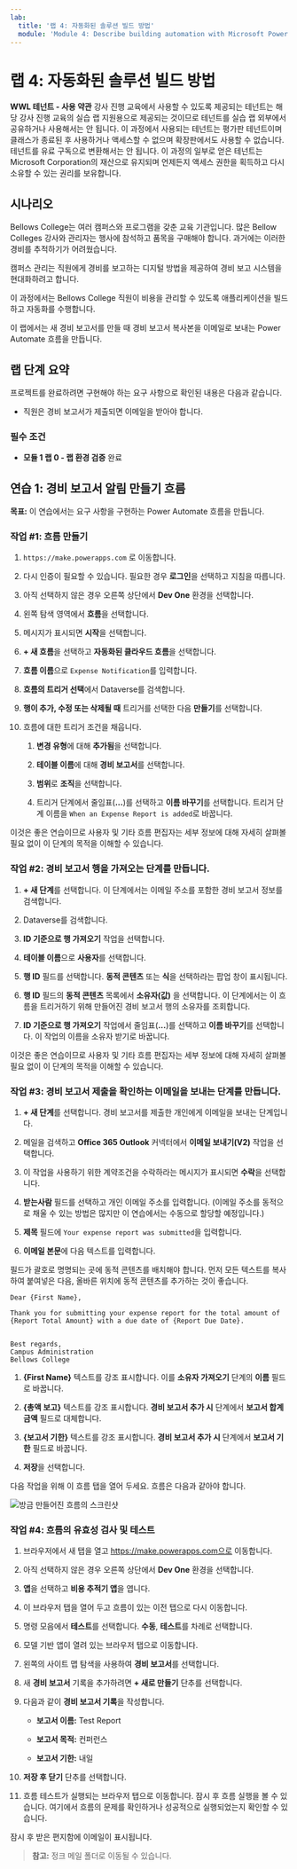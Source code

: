 ```yaml
---
lab:
  title: '랩 4: 자동화된 솔루션 빌드 방법'
  module: 'Module 4: Describe building automation with Microsoft Power Automate'
---
```


# 랩 4: 자동화된 솔루션 빌드 방법

**WWL 테넌트 - 사용 약관** 강사 진행 교육에서 사용할 수 있도록 제공되는 테넌트는 해당 강사 진행 교육의 실습 랩 지원용으로 제공되는 것이므로 테넌트를 실습 랩 외부에서 공유하거나 사용해서는 안 됩니다. 이 과정에서 사용되는 테넌트는 평가판 테넌트이며 클래스가 종료된 후 사용하거나 액세스할 수 없으며 확장판에서도 사용할 수 없습니다. 테넌트를 유료 구독으로 변환해서는 안 됩니다. 이 과정의 일부로 얻은 테넌트는 Microsoft Corporation의 재산으로 유지되며 언제든지 액세스 권한을 획득하고 다시 소유할 수 있는 권리를 보유합니다. 

## 시나리오

Bellows College는 여러 캠퍼스와 프로그램을 갖춘 교육 기관입니다. 많은 Bellow Colleges 강사와 관리자는 행사에 참석하고 품목을 구매해야 합니다. 과거에는 이러한 경비를 추적하기가 어려웠습니다. 

캠퍼스 관리는 직원에게 경비를 보고하는 디지털 방법을 제공하여 경비 보고 시스템을 현대화하려고 합니다. 

이 과정에서는 Bellows College 직원이 비용을 관리할 수 있도록 애플리케이션을 빌드하고 자동화를 수행합니다. 

이 랩에서는 새 경비 보고서를 만들 때 경비 보고서 복사본을 이메일로 보내는 Power Automate 흐름을 만듭니다.

## 랩 단계 요약

프로젝트를 완료하려면 구현해야 하는 요구 사항으로 확인된 내용은 다음과 같습니다.

- 직원은 경비 보고서가 제출되면 이메일을 받아야 합니다. 

### 필수 조건

- **모듈 1 랩 0 - 랩 환경 검증** 완료

## 연습 1: 경비 보고서 알림 만들기 흐름

**목표:** 이 연습에서는 요구 사항을 구현하는 Power Automate 흐름을 만듭니다. 

### 작업 #1: 흐름 만들기

1. `https://make.powerapps.com` 로 이동합니다.

1. 다시 인증이 필요할 수 있습니다. 필요한 경우 **로그인**을 선택하고 지침을 따릅니다.

1. 아직 선택하지 않은 경우 오른쪽 상단에서 **Dev One** 환경을 선택합니다.

1. 왼쪽 탐색 영역에서 **흐름**을 선택합니다.

1. 메시지가 표시되면 **시작**을 선택합니다.

1. **+ 새 흐름**을 선택하고 **자동화된 클라우드 흐름**을 선택합니다.

1. **흐름 이름**으로 `Expense Notification`를 입력합니다.

1. **흐름의 트리거 선택**에서 Dataverse를 검색합니다.

1. **행이 추가, 수정 또는 삭제될 때** 트리거를 선택한 다음 **만들기**를 선택합니다.

1. 흐름에 대한 트리거 조건을 채웁니다.

    1. **변경 유형**에 대해 **추가됨**을 선택합니다.
    
    1. **테이블 이름**에 대해 **경비 보고서**를 선택합니다.

    1. **범위**로 **조직**을 선택합니다.

    1. 트리거 단계에서 줄임표(**...**)를 선택하고 **이름 바꾸기**를 선택합니다. 트리거 단계 이름을 `When an Expense Report is added`로 바꿉니다. 

이것은 좋은 연습이므로 사용자 및 기타 흐름 편집자는 세부 정보에 대해 자세히 살펴볼 필요 없이 이 단계의 목적을 이해할 수 있습니다.

### 작업 #2: 경비 보고서 행을 가져오는 단계를 만듭니다.

1. **+ 새 단계**를 선택합니다. 이 단계에서는 이메일 주소를 포함한 경비 보고서 정보를 검색합니다.

1. Dataverse를 검색합니다.

1. **ID 기준으로 행 가져오기** 작업을 선택합니다.

1. **테이블 이름**으로 **사용자**를 선택합니다.

1. **행 ID** 필드를 선택합니다. **동적 콘텐츠** 또는 **식**을 선택하라는 팝업 창이 표시됩니다.

1. **행 ID** 필드의 **동적 콘텐츠** 목록에서 **소유자(값)** 을 선택합니다. 이 단계에서는 이 흐름을 트리거하기 위해 만들어진 경비 보고서 행의 소유자를 조회합니다. 

1. **ID 기준으로 행 가져오기** 작업에서 줄임표(**...**)를 선택하고 **이름 바꾸기**를 선택합니다. 이 작업의 이름을 소유자 받기로 바꿉니다.

이것은 좋은 연습이므로 사용자 및 기타 흐름 편집자는 세부 정보에 대해 자세히 살펴볼 필요 없이 이 단계의 목적을 이해할 수 있습니다.

### 작업 #3: 경비 보고서 제출을 확인하는 이메일을 보내는 단계를 만듭니다.

1. **+ 새 단계**를 선택합니다. 경비 보고서를 제출한 개인에게 이메일을 보내는 단계입니다.

1. 메일을 검색하고 **Office 365 Outlook** 커넥터에서 **이메일 보내기(V2)** 작업을 선택합니다.

1. 이 작업을 사용하기 위한 계약조건을 수락하라는 메시지가 표시되면 **수락**을 선택합니다.

1. **받는사람** 필드를 선택하고 개인 이메일 주소를 입력합니다. (이메일 주소를 동적으로 채울 수 있는 방법은 많지만 이 연습에서는 수동으로 할당할 예정입니다.)  

1. **제목** 필드에 `Your expense report was submitted`을 입력합니다.

1. **이메일 본문**에 다음 텍스트를 입력합니다.

필드가 괄호로 명명되는 곳에 동적 콘텐츠를 배치해야 합니다. 먼저 모든 텍스트를 복사하여 붙여넣은 다음, 올바른 위치에 동적 콘텐츠를 추가하는 것이 좋습니다.

    Dear {First Name},
    
    Thank you for submitting your expense report for the total amount of {Report Total Amount} with a due date of {Report Due Date}.
    
     
    Best regards,
    Campus Administration
    Bellows College

1. **{First Name}** 텍스트를 강조 표시합니다. 이를 **소유자 가져오기** 단계의 **이름** 필드로 바꿉니다.

1. **{총액 보고}** 텍스트를 강조 표시합니다. **경비 보고서 추가 시** 단계에서 **보고서 합계 금액** 필드로 대체합니다.

1. **{보고서 기한}** 텍스트를 강조 표시합니다. **경비 보고서 추가 시** 단계에서 **보고서 기한** 필드로 바꿉니다.

1. **저장**을 선택합니다.

다음 작업을 위해 이 흐름 탭을 열어 두세요. 흐름은 다음과 같아야 합니다.

![방금 만들어진 흐름의 스크린샷](media/lab-4-create-an-automated-solution-01.png)

### 작업 #4: 흐름의 유효성 검사 및 테스트

1. 브라우저에서 새 탭을 열고 https://make.powerapps.com으로 이동합니다.

1. 아직 선택하지 않은 경우 오른쪽 상단에서 **Dev One** 환경을 선택합니다.

1. **앱**을 선택하고 **비용 추적기 앱**을 엽니다.

1. 이 브라우저 탭을 열어 두고 흐름이 있는 이전 탭으로 다시 이동합니다.

1. 명령 모음에서 **테스트**를 선택합니다. **수동**, **테스트**를 차례로 선택합니다.

1. 모델 기반 앱이 열려 있는 브라우저 탭으로 이동합니다.

1. 왼쪽의 사이트 맵 탐색을 사용하여 **경비 보고서**를 선택합니다.

1. 새 **경비 보고서** 기록을 추가하려면 **+ 새로 만들기** 단추를 선택합니다.

1. 다음과 같이 **경비 보고서 기록**을 작성합니다.

    - **보고서 이름:** Test Report

    - **보고서 목적:** 컨퍼런스

    - **보고서 기한:** 내일

1. **저장 후 닫기** 단추를 선택합니다.

1. 흐름 테스트가 실행되는 브라우저 탭으로 이동합니다. 잠시 후 흐름 실행을 볼 수 있습니다. 여기에서 흐름의 문제를 확인하거나 성공적으로 실행되었는지 확인할 수 있습니다.

잠시 후 받은 편지함에 이메일이 표시됩니다. 

>**참고:** 정크 메일 폴더로 이동될 수 있습니다.
